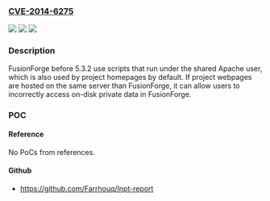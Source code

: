 ### [CVE-2014-6275](https://cve.mitre.org/cgi-bin/cvename.cgi?name=CVE-2014-6275)
![](https://img.shields.io/static/v1?label=Product&message=FusionForge&color=blue)
![](https://img.shields.io/static/v1?label=Version&message=n%2Fa&color=blue)
![](https://img.shields.io/static/v1?label=Vulnerability&message=Other&color=brighgreen)

### Description

FusionForge before 5.3.2 use scripts that run under the shared Apache user, which is also used by project homepages by default. If project webpages are hosted on the same server than FusionForge, it can allow users to incorrectly access on-disk private data in FusionForge.

### POC

#### Reference
No PoCs from references.

#### Github
- https://github.com/Farrhouq/Inpt-report

